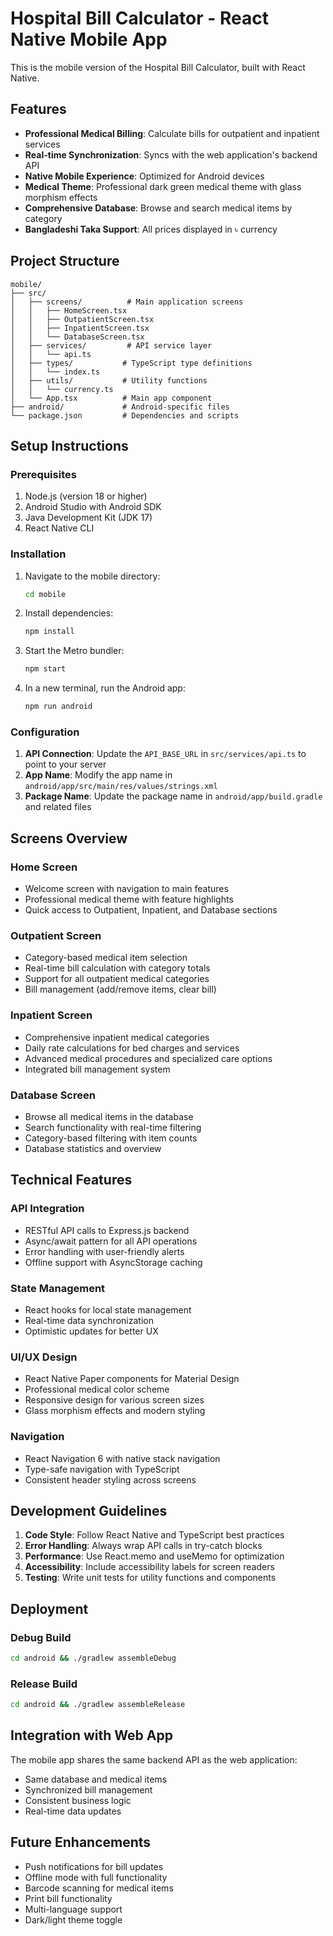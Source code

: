 # Hospital Bill Calculator - React Native Mobile App

This is the mobile version of the Hospital Bill Calculator, built with React Native.

## Features

- **Professional Medical Billing**: Calculate bills for outpatient and inpatient services
- **Real-time Synchronization**: Syncs with the web application's backend API
- **Native Mobile Experience**: Optimized for Android devices
- **Medical Theme**: Professional dark green medical theme with glass morphism effects
- **Comprehensive Database**: Browse and search medical items by category
- **Bangladeshi Taka Support**: All prices displayed in ৳ currency

## Project Structure

```
mobile/
├── src/
│   ├── screens/          # Main application screens
│   │   ├── HomeScreen.tsx
│   │   ├── OutpatientScreen.tsx
│   │   ├── InpatientScreen.tsx
│   │   └── DatabaseScreen.tsx
│   ├── services/         # API service layer
│   │   └── api.ts
│   ├── types/           # TypeScript type definitions
│   │   └── index.ts
│   ├── utils/           # Utility functions
│   │   └── currency.ts
│   └── App.tsx          # Main app component
├── android/             # Android-specific files
└── package.json         # Dependencies and scripts
```

## Setup Instructions

### Prerequisites

1. Node.js (version 18 or higher)
2. Android Studio with Android SDK
3. Java Development Kit (JDK 17)
4. React Native CLI

### Installation

1. Navigate to the mobile directory:
   ```bash
   cd mobile
   ```

2. Install dependencies:
   ```bash
   npm install
   ```

3. Start the Metro bundler:
   ```bash
   npm start
   ```

4. In a new terminal, run the Android app:
   ```bash
   npm run android
   ```

### Configuration

1. **API Connection**: Update the `API_BASE_URL` in `src/services/api.ts` to point to your server
2. **App Name**: Modify the app name in `android/app/src/main/res/values/strings.xml`
3. **Package Name**: Update the package name in `android/app/build.gradle` and related files

## Screens Overview

### Home Screen
- Welcome screen with navigation to main features
- Professional medical theme with feature highlights
- Quick access to Outpatient, Inpatient, and Database sections

### Outpatient Screen
- Category-based medical item selection
- Real-time bill calculation with category totals
- Support for all outpatient medical categories
- Bill management (add/remove items, clear bill)

### Inpatient Screen
- Comprehensive inpatient medical categories
- Daily rate calculations for bed charges and services
- Advanced medical procedures and specialized care options
- Integrated bill management system

### Database Screen
- Browse all medical items in the database
- Search functionality with real-time filtering
- Category-based filtering with item counts
- Database statistics and overview

## Technical Features

### API Integration
- RESTful API calls to Express.js backend
- Async/await pattern for all API operations
- Error handling with user-friendly alerts
- Offline support with AsyncStorage caching

### State Management
- React hooks for local state management
- Real-time data synchronization
- Optimistic updates for better UX

### UI/UX Design
- React Native Paper components for Material Design
- Professional medical color scheme
- Responsive design for various screen sizes
- Glass morphism effects and modern styling

### Navigation
- React Navigation 6 with native stack navigation
- Type-safe navigation with TypeScript
- Consistent header styling across screens

## Development Guidelines

1. **Code Style**: Follow React Native and TypeScript best practices
2. **Error Handling**: Always wrap API calls in try-catch blocks
3. **Performance**: Use React.memo and useMemo for optimization
4. **Accessibility**: Include accessibility labels for screen readers
5. **Testing**: Write unit tests for utility functions and components

## Deployment

### Debug Build
```bash
cd android && ./gradlew assembleDebug
```

### Release Build
```bash
cd android && ./gradlew assembleRelease
```

## Integration with Web App

The mobile app shares the same backend API as the web application:
- Same database and medical items
- Synchronized bill management
- Consistent business logic
- Real-time data updates

## Future Enhancements

- Push notifications for bill updates
- Offline mode with full functionality
- Barcode scanning for medical items
- Print bill functionality
- Multi-language support
- Dark/light theme toggle